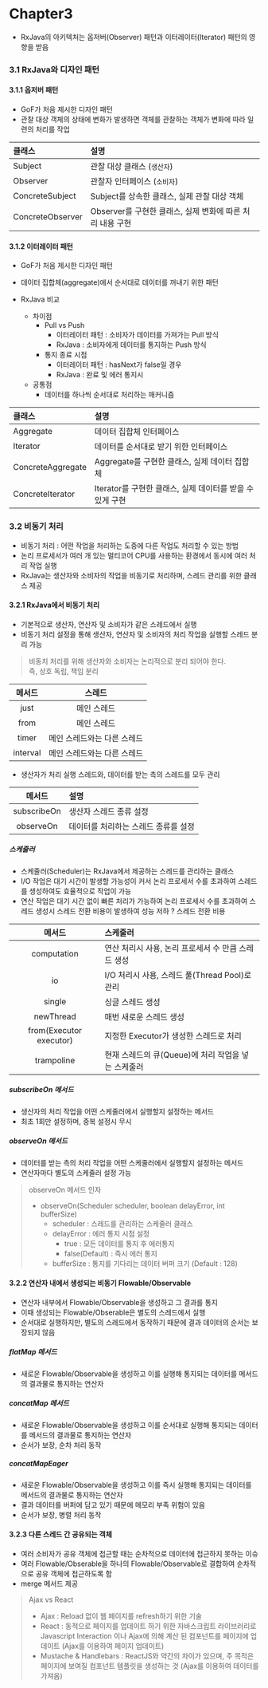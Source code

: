 # Chapter3
* RxJava의 아키텍처는 옵저버(Observer) 패턴과 이터레이터(Iterator) 패턴의 영향을 받음

### 3.1 RxJava와 디자인 패턴
#### 3.1.1 옵저버 패턴
* GoF가 처음 제시한 디자인 패턴
* 관찰 대상 객체의 상태에 변화가 발생하면 객체를 관찰하는 객체가 변화에 따라 일련의 처리를 작업

| 클래스 | 설명 |
| :----- | :----- |
| Subject | 관찰 대상 클래스 (`생산자`) |
| Observer | 관찰자 인터페이스 (`소비자`) |
| ConcreteSubject | Subject를 상속한 클래스, 실제 관찰 대상 객체 |
| ConcreteObserver | Observer를 구현한 클래스, 실제 변화에 따른 처리 내용 구현 |

#### 3.1.2 이터레이터 패턴
* GoF가 처음 제시한 디자인 패턴
* 데이터 집합체(aggregate)에서 순서대로 데이터를 꺼내기 위한 패턴

* RxJava 비교
  * 차이점
    * Pull vs Push
      * 이터레이터 패턴 : 소비자가 데이터를 가져가는 Pull 방식
      * RxJava : 소비자에게 데이터를 통지하는 Push 방식
    * 통지 종료 시점
      * 이터레이터 패턴 : hasNext가 false일 경우
      * RxJava : 완료 및 에러 통지시
  * 공통점
    * 데이터를 하나씩 순서대로 처리하는 매커니즘

| 클래스 | 설명 |
| :----- | :----- |
| Aggregate | 데이터 집합체 인터페이스 |
| Iterator | 데이터를 순서대로 받기 위한 인터페이스 |
| ConcreteAggregate | Aggregate를 구현한 클래스, 실제 데이터 집합체 |
| ConcreteIterator | Iterator를 구현한 클래스, 실제 데이터를 받을 수 있게 구현 |
 
### 3.2 비동기 처리
* 비동기 처리 : 어떤 작업을 처리하는 도중에 다른 작업도 처리할 수 있는 방법
* 논리 프로세서가 여러 개 있는 멀티코어 CPU를 사용하는 환경에서 동시에 여러 처리 작업 실행
* RxJava는 생산자와 소비자의 작업을 비동기로 처리하며, 스레드 관리를 위한 클래스 제공

#### 3.2.1 RxJava에서 비동기 처리
* 기본적으로 생산자, 연산자 및 소비자가 같은 스레드에서 실행
* 비동기 처리 설정을 통해 생산자, 연산자 및 소비자의 처리 작업을 실행할 스레드 분리 가능

> 비동치 처리를 위해 생산자와 소비자는 논리적으로 분리 되어야 한다.   
> 즉, 상호 독립, 책임 분리

| 메서드 | 스레드 |
| :-----: | :-----: |
| just | 메인 스레드 |
| from | 메인 스레드 | 
| timer | 메인 스레드와는 다른 스레드 |
| interval | 메인 스레드와는 다른 스레드 |   

* 생산자가 처리 실행 스레드와, 데이터를 받는 측의 스레드를 모두 관리

| 메서드 | 설명 |
| :-----: | :----- |
| subscribeOn | 생산자 스레드 종류 설정 |
| observeOn | 데이터를 처리하는 스레드 종류를 설정 |

##### 스케줄러
* 스케줄러(Scheduler)는 RxJava에서 제공하는 스레드를 관리하는 클래스
* I/O 작업은 대기 시간이 발생할 가능성이 커서 논리 프로세서 수를 초과하여 스레드를 생성하여도 효율적으로 작업이 가능
* 연산 작업은 대기 시간 없이 빠른 처리가 가능하여 논리 프로세서 수를 초과하여 스레드 생성시 스레드 전환 비용이 발생하여 성능 저하
? 스레드 전환 비용

| 메서드 | 스케줄러 |
| :-----: | :----- |
| computation | 연산 처리시 사용, 논리 프로세서 수 만큼 스레드 생성 |
| io | I/O 처리시 사용, 스레드 풀(Thread Pool)로 관리 |
| single | 싱글 스레드 생성 |
| newThread | 매번 새로운 스레드 생성 | 
| from(Executor executor) | 지정한 Executor가 생성한 스레드로 처리 | 
| trampoline | 현재 스레드의 큐(Queue)에 처리 작업을 넣는 스케줄러 |

##### subscribeOn 메서드
* 생산자의 처리 작업을 어떤 스케줄러에서 실행할지 설정하는 메서드
* 최초 1회만 설정하며, 중복 설정시 무시

##### observeOn 메서드
* 데이터를 받는 측의 처리 작업을 어떤 스케줄러에서 실행할지 설정하는 메서드
* 연산자마다 별도의 스케줄러 설정 가능

> observeOn 메서드 인자
> * observeOn(Scheduler scheduler, boolean delayError, int bufferSize)
>   * scheduler : 스레드를 관리하는 스케줄러 클래스
>   * delayError : 에러 통지 시점 설정
>       - true : 모든 데이터를 통지 후 에러통지
>       - false(Default) : 즉시 에러 통지
>   * bufferSize : 통지를 기다리는 데이터 버퍼 크기 (Default : 128)

#### 3.2.2 연산자 내에서 생성되는 비동기 Flowable/Observable
* 연산자 내부에서 Flowable/Observable을 생성하고 그 결과를 통지
* 이때 생성되는 Flowable/Obserable은 별도의 스레드에서 실행
* 순서대로 실행하지만, 별도의 스레드에서 동작하기 때문에 결과 데이터의 순서는 보장되지 않음

##### flatMap 메서드
* 새로운 Flowable/Observable을 생성하고 이를 실행해 통지되는 데이터를 메서드의 결과물로 통지하는 연산자

##### concatMap 메서드
* 새로운 Flowable/Observable을 생성하고 이를 순서대로 실행해 통지되는 데이터를 메서드의 결과물로 통지하는 연산자
* 순서가 보장, 순차 처리 동작

##### concatMapEager
* 새로운 Flowable/Observable을 생성하고 이를 즉시 실행해 통지되는 데이터를 메서드의 결과물로 통지하는 연산자
* 결과 데이터를 버퍼에 담고 있기 때문에 메모리 부족 위험이 있음
* 순서가 보장, 병렬 처리 동작

#### 3.2.3 다른 스레드 간 공유되는 객체
* 여러 소비자가 공유 객체에 접근할 때는 순차적으로 데이터에 접근하지 못하는 이슈
* 여러 Flowable/Obserable을 하나의 Flowable/Observable로 결합하여 순차적으로 공유 객체에 접근하도록 함
* merge 메서드 제공

> Ajax vs React
> * Ajax : Reload 없이 웹 페이지를 refresh하기 위한 기술
> * React : 동적으로 페이지를 업데이트 하기 위한 자바스크립트 라이브러리로 Javascript Interaction 이나 Ajax에 의해 계산 된 컴포넌트를 페이지에 업데이트 (Ajax를 이용하여 페이지 업데이트)
> * Mustache & Handlebars : ReactJS와 약간의 차이가 있으며, 주 목적은 페이지에 보여질 컴포넌트 템플릿을 생성하는 것 (Ajax를 이용하여 데이터를 가져옴)